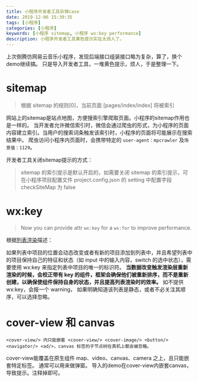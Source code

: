 ```yaml
---
title: 小程序开发者工具杂锦case
date: 2019-12-06 15:39:35
tags: [小程序]
categories: [小程序]
keywords: [小程序 sitemap, 小程序 wx:key performance]
description: 小程序开发者工具黄色提示实在太烦人了。
---
```


上次倒腾仿网易云音乐小程序，发现后端接口组装接口略为复杂，算了，换个demo继续搞。
只是导入开发者工具，一堆黄色提示，烦人，于是整理一下。
<!-- more -->

# sitemap

>根据 sitemap 的规则[0]，当前页面 [pages/index/index] 将被索引

网站上的sitemap是站点地图，方便搜索引擎爬取页面。小程序的sitemap作用也是一样的。
当开发者允许微信索引时，微信会通过爬虫的形式，为小程序的页面内容建立索引。当用户的搜索词条触发该索引时，小程序的页面将可能展示在搜索结果中。 爬虫访问小程序内页面时，会携带特定的 `user-agent：mpcrawler` 及`场景值：1129`。

开发者工具关闭sitemap提示的方式：
>sitemap 的索引提示是默认开启的，如需要关闭 sitemap 的索引提示，可在小程序项目配置文件 project.config.json 的 setting 中配置字段 checkSiteMap 为 false

# wx:key

>Now you can provide attr `wx:key` for a `wx:for` to improve performance.

根据[列表渲染](https://developers.weixin.qq.com/miniprogram/dev/reference/wxml/list.html)描述：

如果列表中项目的位置会动态改变或者有新的项目添加到列表中，并且希望列表中的项目保持自己的特征和状态（如 input 中的输入内容，switch 的选中状态），需要使用 wx:key 来指定列表中项目的唯一的标识符。
**当数据改变触发渲染层重新渲染的时候，会校正带有 key 的组件，框架会确保他们被重新排序，而不是重新创建，以确保使组件保持自身的状态，并且提高列表渲染时的效率。**
如不提供 wx:key，会报一个 warning， 如果明确知道该列表是静态，或者不必关注其顺序，可以选择忽略。

# cover-view 和 canvas

```
<cover-view/> 内只能嵌套 <cover-view/> <cover-image/> <button/> <navigator/> <ad/>，canvas 标签的子节点树在真机上都会被忽略。
```

cover-view能覆盖在原生组件 map、video、canvas、camera 之上，且只能嵌套特定标签。
通常可以用来做弹窗。
导入的demo在cover-view内嵌套canvas，导致提示。注释掉即可。